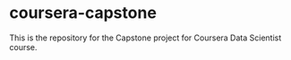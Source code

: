 # coursera-capstone  

This is the repository for the Capstone project for Coursera Data Scientist course.  



